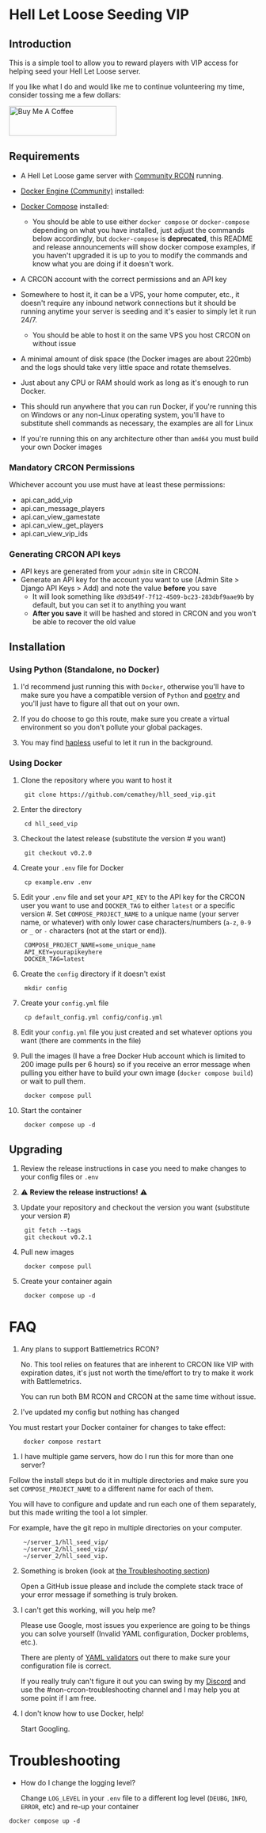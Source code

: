 # Hell Let Loose Seeding VIP

## Introduction

This is a simple tool to allow you to reward players with VIP access for helping seed your Hell Let Loose server.

If you like what I do and would like me to continue volunteering my time, consider tossing me a few dollars:

<a href="https://www.buymeacoffee.com/emathey1" target="_blank"><img src="https://cdn.buymeacoffee.com/buttons/v2/default-yellow.png" alt="Buy Me A Coffee" style="height: 60px !important;width: 217px !important;" ></a>


## Requirements

- A Hell Let Loose game server with [Community RCON](https://github.com/MarechJ/hll_rcon_tool/) running.
- [Docker Engine (Community)](https://docs.docker.com/engine/install/ ) installed: 
- [Docker Compose](https://docs.docker.com/compose/install/) installed: 
  - You should be able to use either `docker compose` or `docker-compose` depending on what you have installed, just adjust the commands below accordingly, but `docker-compose` is **deprecated**, this README and release announcements will show docker compose examples, if you haven't upgraded it is up to you to modify the commands and know what you are doing if it doesn't work.

- A CRCON account with the correct permissions and an API key
- Somewhere to host it, it can be a VPS, your home computer, etc., it doesn't require any inbound network connections but it should be running anytime your server is seeding and it's easier to simply let it run 24/7.
  - You should be able to host it on the same VPS you host CRCON on without issue
- A minimal amount of disk space (the Docker images are about 220mb) and the logs should take very little space and rotate themselves.
- Just about any CPU or RAM should work as long as it's enough to run Docker.
- This should run anywhere that you can run Docker, if you're running this on Windows or any non-Linux operating system, you'll have to substitute shell commands as necessary, the examples are all for Linux
- If you're running this on any architecture other than `amd64` you must build your own Docker images

### Mandatory CRCON Permissions
Whichever account you use must have at least these permissions:
- api.can_add_vip
- api.can_message_players
- api.can_view_gamestate
- api.can_view_get_players
- api.can_view_vip_ids

### Generating CRCON API keys

- API keys are generated from your `admin` site in CRCON.
- Generate an API key for the account you want to use (Admin Site > Django API Keys > Add) and note the value **before** you save
  - It will look something like `d93d549f-7f12-4509-bc23-283dbf9aae9b` by default, but you can set it to anything you want
  - **After you save** it will be hashed and stored in CRCON and you won't be able to recover the old value

## Installation

### Using Python (Standalone, no Docker)

1. I'd recommend just running this with `Docker`, otherwise you'll have to make sure you have a compatible version of `Python` and [poetry](https://python-poetry.org/) and you'll just have to figure all that out on your own.

2. If you do choose to go this route, make sure you create a virtual environment so you don't pollute your global packages.

3. You may find [hapless](https://github.com/bmwant/hapless) useful to let it run in the background.

### Using Docker

1. Clone the repository where you want to host it

        git clone https://github.com/cemathey/hll_seed_vip.git

2. Enter the directory

        cd hll_seed_vip

3. Checkout the latest release (substitute the version # you want)

        git checkout v0.2.0

3. Create your `.env` file for Docker

        cp example.env .env

4. Edit your `.env` file and set your `API_KEY` to the API key for the CRCON user you want to use and `DOCKER_TAG` to either `latest` or a specific version #.
Set `COMPOSE_PROJECT_NAME` to a unique name (your server name, or whatever) with only lower case characters/numbers (`a-z`, `0-9` or `_` or `-` characters (not at the start or end)).

        COMPOSE_PROJECT_NAME=some_unique_name
        API_KEY=yourapikeyhere
        DOCKER_TAG=latest

5. Create the `config` directory if it doesn't exist

        mkdir config

6. Create your `config.yml` file

        cp default_config.yml config/config.yml

7. Edit your `config.yml` file you just created and set whatever options you want (there are comments in the file)

8. Pull the images (I have a free Docker Hub account which is limited to 200 image pulls per 6 hours) so if you receive an error message when pulling you either have to build your own image (`docker compose build`) or wait to pull them.

        docker compose pull

9. Start the container

        docker compose up -d

## Upgrading

1. Review the release instructions in case you need to make changes to your config files or `.env`
2. ⚠️ **Review the release instructions!** ⚠️
3. Update your repository and checkout the version you want (substitute your version #)

        git fetch --tags
        git checkout v0.2.1

4. Pull new images

        docker compose pull

5. Create your container again

        docker compose up -d

# FAQ

1. Any plans to support Battlemetrics RCON?

   No. This tool relies on features that are inherent to CRCON like VIP with expiration dates, it's just not worth the time/effort to try to make it work with Battlemetrics.

   You can run both BM RCON and CRCON at the same time without issue.

1. I've updated my config but nothing has changed

You must restart your Docker container for changes to take effect:

        docker compose restart

1. I have multiple game servers, how do I run this for more than one server?

Follow the install steps but do it in multiple directories and make sure you set `COMPOSE_PROJECT_NAME` to a different name for each of them.

You will have to configure and update and run each one of them separately, but this made writing the tool a lot simpler.

For example, have the git repo in multiple directories on your computer.

        ~/server_1/hll_seed_vip/
        ~/server_2/hll_seed_vip/
        ~/server_2/hll_seed_vip.

2. Something is broken (look at [the Troubleshooting section](#troubleshooting))

   Open a GitHub issue please and include the complete stack trace of your error message if something is truly broken.

6. I can't get this working, will you help me?

   Please use Google, most issues you experience are going to be things you can solve yourself (Invalid YAML configuration, Docker problems, etc.).

   There are plenty of [YAML validators](https://codebeautify.org/yaml-validator/) out there to make sure your configuration file is correct.

   If you really truly can't figure it out you can swing by my [Discord](https://l.crcon.cc/discord?ref=crcon.cc) and use the #non-crcon-troubleshooting channel and I may help you at some point if I am free.


8. I don't know how to use Docker, help!

   Start Googling.

# Troubleshooting

- How do I change the logging level?

  Change `LOG_LEVEL` in your `.env` file to a different log level (`DEUBG`, `INFO`, `ERROR`, etc) and re-up your container

```shell
docker compose up -d
```

